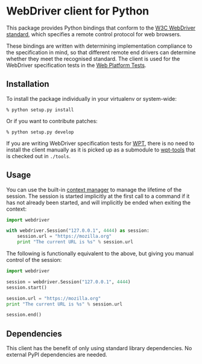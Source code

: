 # WebDriver client for Python

This package provides Python bindings
that conform to the [W3C WebDriver standard](https://w3c.github.io/webdriver/webdriver-spec.html),
which specifies a remote control protocol for web browsers.

These bindings are written with determining
implementation compliance to the specification in mind,
so that different remote end drivers
can determine whether they meet the recognised standard.
The client is used for the WebDriver specification tests
in the [Web Platform Tests](https://github.com/w3c/web-platform-tests).

## Installation

To install the package individually
in your virtualenv or system-wide:

    % python setup.py install

Or if you want to contribute patches:

    % python setup.py develop

If you are writing WebDriver specification tests for
[WPT](https://github.com/w3c/web-platform-tests),
there is no need to install the client manually
as it is picked up as a submodule to
[wpt-tools](https://github.com/w3c/wpt-tools)
that is checked out in `./tools`.

## Usage

You can use the built-in
[context manager](https://docs.python.org/2/reference/compound_stmts.html#the-with-statement)
to manage the lifetime of the session.
The session is started implicitly
at the first call to a command if it has not already been started,
and will implicitly be ended when exiting the context:

```py
import webdriver

with webdriver.Session("127.0.0.1", 4444) as session:
    session.url = "https://mozilla.org"
    print "The current URL is %s" % session.url
```

The following is functionally equivalent to the above,
but giving you manual control of the session:

```py
import webdriver

session = webdriver.Session("127.0.0.1", 4444)
session.start()

session.url = "https://mozilla.org"
print "The current URL is %s" % session.url

session.end()
```

## Dependencies

This client has the benefit of only using standard library dependencies.
No external PyPI dependencies are needed.
